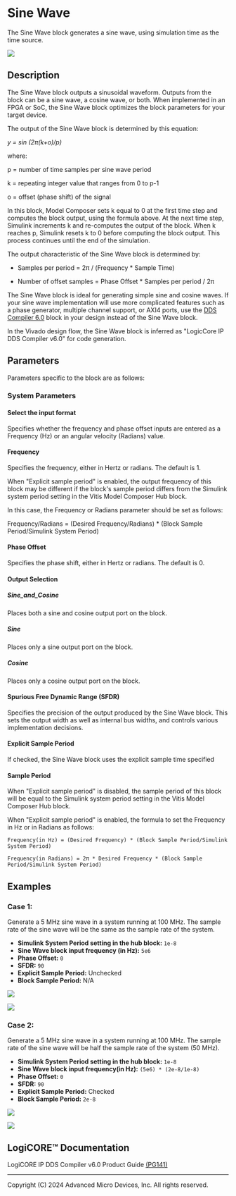 # Sine Wave

The Sine Wave block generates a sine wave, using simulation time
as the time source.

![](./Images/block.png)

## Description

The Sine Wave block outputs a sinusoidal waveform. Outputs from
the block can be a sine wave, a cosine wave, or both. When implemented
in an FPGA or SoC, the Sine Wave block optimizes the block
parameters for your target device.

The output of the Sine Wave block is determined by this equation:

*y = sin (2π(k+o)/p)*

where:

p = number of time samples per sine wave period

k = repeating integer value that ranges from 0 to p-1

o = offset (phase shift) of the signal

In this block, Model Composer sets k equal to 0 at the first time step
and computes the block output, using the formula above. At the next time
step, Simulink increments k and re-computes the output of the block.
When k reaches p, Simulink resets k to 0 before computing the block
output. This process continues until the end of the simulation.

The output characteristic of the Sine Wave block is determined by:

* Samples per period = 2π / (Frequency \* Sample Time)

* Number of offset samples = Phase Offset \* Samples per period / 2π

The Sine Wave block is ideal for generating simple sine and cosine
waves. If your sine wave implementation will use more complicated
features such as a phase generator, multiple channel support, or AXI4
ports, use the [DDS Compiler 6.0](../../HDL/dds_compiler_v6_0/README.md) block in
your design instead of the Sine Wave block.

In the Vivado design flow, the Sine Wave block is inferred as "LogicCore
IP DDS Compiler v6.0" for code generation.

## Parameters

Parameters specific to the block are as follows:

### System Parameters  
#### Select the input format  
Specifies whether the frequency and phase offset inputs are entered as a
Frequency (Hz) or an angular velocity (Radians) value.

#### Frequency  
Specifies the frequency, either in Hertz or radians. The default is 1.

<div class="noteBox">
When "Explicit sample period" is enabled, the output frequency of this block may be different if the block's sample period differs from the Simulink system period setting in the Vitis Model Composer Hub block.

In this case, the Frequency or Radians parameter should be set as follows:

Frequency/Radians = (Desired Frequency/Radians) * (Block Sample Period/Simulink System Period)
</div>

#### Phase Offset  
Specifies the phase shift, either in Hertz or radians. The default is 0.

#### Output Selection  
##### Sine_and_Cosine  
Places both a sine and cosine output port on the block.

##### Sine  
Places only a sine output port on the block.

##### Cosine  
Places only a cosine output port on the block.

#### Spurious Free Dynamic Range (SFDR)  
Specifies the precision of the output produced by the Sine Wave block.
This sets the output width as well as internal bus widths, and controls
various implementation decisions.

#### Explicit Sample Period  
If checked, the Sine Wave block uses the explicit sample time specified

#### Sample Period  

When "Explicit sample period" is disabled, the sample period of this block will be equal to the Simulink system period setting in the Vitis Model Composer Hub block.

When "Explicit sample period" is enabled, the formula to set the Frequency in Hz or in Radians as follows:

`Frequency(in Hz) = (Desired Frequency) * (Block Sample Period/Simulink System Period)`

`Frequency(in Radians) = 2π * Desired Frequency * (Block Sample Period/Simulink System Period)`

## Examples
### Case 1:

Generate a 5 MHz sine wave in a system running at 100 MHz. The sample rate of the sine wave will be the same as the sample rate of the system.

* **Simulink System Period setting in the hub block:** `1e-8`
* **Sine Wave block input frequency (in Hz):** `5e6`
* **Phase Offset:** `0`
* **SFDR:** `90`
* **Explicit Sample Period:** Unchecked
* **Block Sample Period:** N/A

![](./Images/Case1_Sine.png)

![](./Images/case1_spectrum.png)

### Case 2:

Generate a 5 MHz sine wave in a system running at 100 MHz. The sample rate of the sine wave will be half the sample rate of the system (50 MHz).

* **Simulink System Period setting in the hub block:** `1e-8`
* **Sine Wave block input frequency(in Hz):** `(5e6) * (2e-8/1e-8)`
* **Phase Offset:** `0`
* **SFDR:** `90`
* **Explicit Sample Period:** Checked
* **Block Sample Period:** `2e-8`

![](./Images/Case3_Sine.png)

![](./Images/case3_spectrum.png)

## LogiCORE™ Documentation

LogiCORE IP DDS Compiler v6.0 Product
Guide [(PG141)](https://docs.xilinx.com/access/sources/ud/document?isLatest=true&url=pg141-dds-compiler&ft:locale=en-US)

--------------
Copyright (C) 2024 Advanced Micro Devices, Inc.
All rights reserved.
